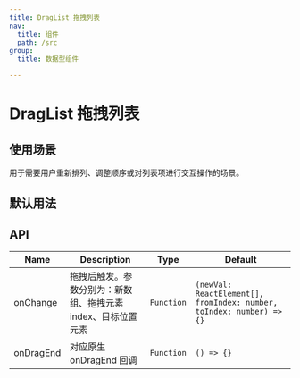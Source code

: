 ```yaml
---
title: DragList 拖拽列表
nav:
  title: 组件
  path: /src
group:
  title: 数据型组件

---
```

# DragList 拖拽列表

## 使用场景
用于需要用户重新排列、调整顺序或对列表项进行交互操作的场景。


## 默认用法
<code src="./demo/drag.tsx"></code>


## API
| Name              | Description   | Type            | Default |
| ----------------- | ------------  | --------------- | ------- |
| onChange         | 拖拽后触发。参数分别为：新数组、拖拽元素 index、目标位置元素    | `Function`        | `(newVal: ReactElement[], fromIndex: number, toIndex: number) => {}`    |
| onDragEnd           | 对应原生 onDragEnd 回调      | `Function`       | `() => {}`  |